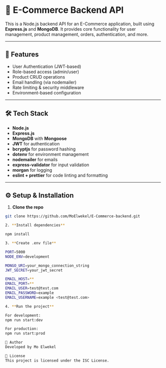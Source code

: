 # 🛒 E-Commerce Backend API

This is a Node.js backend API for an E-Commerce application, built using **Express.js** and **MongoDB**. It provides core functionality for user management, product management, orders, authentication, and more.

---

## 🚀 Features

- User Authentication (JWT-based)
- Role-based access (admin/user)
- Product CRUD operations
- Email handling (via nodemailer)
- Rate limiting & security middleware
- Environment-based configuration

---

## 🛠️ Tech Stack

- **Node.js**
- **Express.js**
- **MongoDB** with **Mongoose**
- **JWT** for authentication
- **bcryptjs** for password hashing
- **dotenv** for environment management
- **nodemailer** for emails
- **express-validator** for input validation
- **morgan** for logging
- **eslint + prettier** for code linting and formatting

---

## ⚙️ Setup & Installation

1. **Clone the repo**

```bash
git clone https://github.com/MoElwekel/E-Commerce-backend.git

2. **Install dependencies**

npm install

3. **Create .env file**

PORT=5000
NODE_ENV=development

MONGO_URI=your_mongo_connection_string
JWT_SECRET=your_jwt_secret

EMAIL_HOST=**
EMAIL_PORT=**
EMAIL_USER=test@test.com
EMAIL_PASSWORD=example
EMAIL_USERNAME=example <test@test.com>

4. **Run the project**

For development:
npm run start:dev

For production:
npm run start:prod

🤝 Author
Developed by Mo Elwekel

📜 License
This project is licensed under the ISC License.
